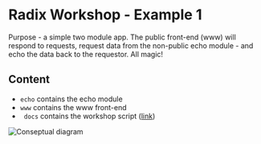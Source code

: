 # Radix Workshop - Example 1

Purpose - a simple two module app. The public front-end (www) will respond to requests, request data from the non-public echo module - and echo the data back to the requestor. All magic!  

## Content

* ```echo``` contains the echo module
* ```www``` contains the www front-end
* ``` docs``` contains the workshop script ([link](./docs/workshop.md))
 

![Conseptual diagram](./docs/smalldiagram.png) 
 
 
